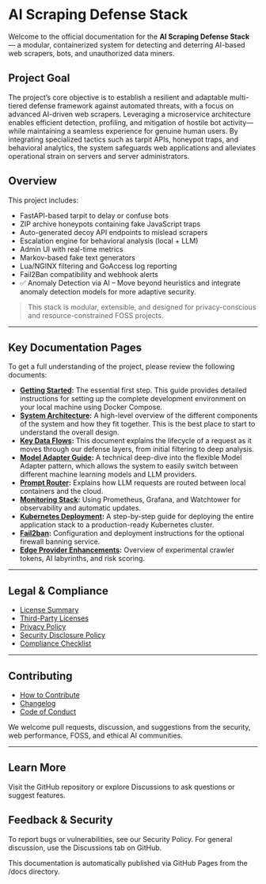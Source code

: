 # AI Scraping Defense Stack

Welcome to the official documentation for the **AI Scraping Defense Stack** — a modular, containerized system for detecting and deterring AI-based web scrapers, bots, and unauthorized data miners.

## Project Goal

The project’s core objective is to establish a resilient and adaptable multi-tiered defense framework against automated threats, with a focus on advanced AI-driven web scrapers. Leveraging a microservice architecture enables efficient detection, profiling, and mitigation of hostile bot activity—while maintaining a seamless experience for genuine human users. By integrating specialized tactics such as tarpit APIs, honeypot traps, and behavioral analytics, the system safeguards web applications and alleviates operational strain on servers and server administrators.

## Overview

This project includes:

- FastAPI-based tarpit to delay or confuse bots
- ZIP archive honeypots containing fake JavaScript traps
- Auto-generated decoy API endpoints to mislead scrapers
- Escalation engine for behavioral analysis (local + LLM)
- Admin UI with real-time metrics
- Markov-based fake text generators
- Lua/NGINX filtering and GoAccess log reporting
- Fail2Ban compatibility and webhook alerts
- ✅ Anomaly Detection via AI – Move beyond heuristics and integrate anomaly detection models for more adaptive security.

> This stack is modular, extensible, and designed for privacy-conscious and resource-constrained FOSS projects.
---

## **Key Documentation Pages**

To get a full understanding of the project, please review the following documents:

- [**Getting Started**](getting_started.md)**:** The essential first step. This guide provides detailed instructions for setting up the complete development environment on your local machine using Docker Compose.  
- [**System Architecture**](architecture.md)**:** A high-level overview of the different components of the system and how they fit together. This is the best place to start to understand the overall design.  
- [**Key Data Flows**](key_data_flows.md)**:** This document explains the lifecycle of a request as it moves through our defense layers, from initial filtering to deep analysis.  
- [**Model Adapter Guide**](model_adapter_guide.md)**:** A technical deep-dive into the flexible Model Adapter pattern, which allows the system to easily switch between different machine learning models and LLM providers.
- [**Prompt Router**](prompt_router.md)**:** Explains how LLM requests are routed between local containers and the cloud.
- [**Monitoring Stack**](monitoring_stack.md)**:** Using Prometheus, Grafana, and Watchtower for observability and automatic updates.
- [**Kubernetes Deployment**](kubernetes_deployment.md)**:** A step-by-step guide for deploying the entire application stack to a production-ready Kubernetes cluster.
- [**Fail2ban**](fail2ban.md)**:** Configuration and deployment instructions for the optional firewall banning service.
- [**Edge Provider Enhancements**](edge_enhancements.md)**:** Overview of experimental crawler tokens, AI labyrinths, and risk scoring.

---

## Legal & Compliance

- [License Summary](../LICENSE.md)
- [Third-Party Licenses](third_party_licenses.md)
- [Privacy Policy](privacy_policy.md)
- [Security Disclosure Policy](../SECURITY.md)
- [Compliance Checklist](legal_compliance.md)

---

## Contributing

- [How to Contribute](../CONTRIBUTING.md)
- [Changelog](../CHANGELOG.md)
- [Code of Conduct](code_of_conduct.md)

We welcome pull requests, discussion, and suggestions from the security, web performance, FOSS, and ethical AI communities.

---

## Learn More

Visit the GitHub repository or explore Discussions to ask questions or suggest features.

## Feedback & Security

To report bugs or vulnerabilities, see our Security Policy. For general discussion, use the Discussions tab on GitHub.

This documentation is automatically published via GitHub Pages from the /docs directory.
